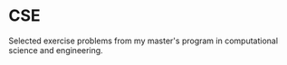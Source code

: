 # CSE
Selected exercise problems from my master's program in computational science and engineering.
